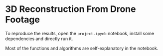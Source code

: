 # 3D Reconstruction From Drone Footage

To reproduce the results, open the `project.ipynb` notebook, install some dependencies and directly run it.

Most of the functions and algorithms are self-explanatory in the notebook.